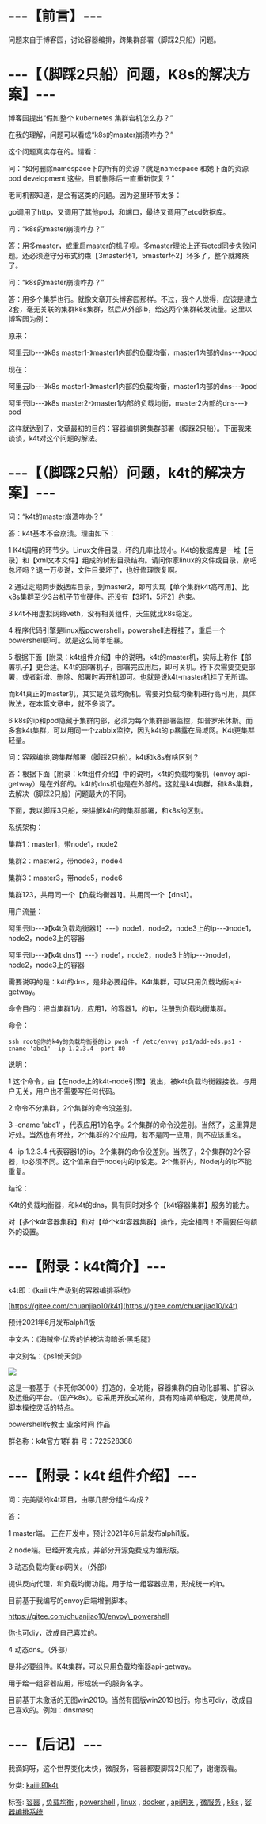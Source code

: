 ﻿# ---【前言】---


问题来自于博客园，讨论容器编排，跨集群部署（脚踩2只船）问题。

# ---【（脚踩2只船）问题，K8s的解决方案】---

博客园提出“假如整个 kubernetes 集群宕机怎么办？”

在我的理解，问题可以看成“k8s的master崩溃咋办？”

这个问题真实存在的。请看：

问：“如何删除namespace下的所有的资源？就是namespace 和她下面的资源 pod development 这些。目前删除后一直重新恢复？”

老司机都知道，是会有这类的问题。因为这里环节太多：

go调用了http，又调用了其他pod，和端口，最终又调用了etcd数据库。

问：“k8s的master崩溃咋办？”

答：用多master，或重启master的机子呗。多master理论上还有etcd同步失败问题。还必须遵守分布式约束【3master坏1，5master坏2】坏多了，整个就瘫痪了。

问：“k8s的master崩溃咋办？”

答：用多个集群也行。就像文章开头博客园那样。不过，我个人觉得，应该是建立2套，毫无关联的集群k8s集群，然后从外部lb，给这两个集群转发流量。这里以博客园为例：

原来：

阿里云lb---》k8s master1-》master1内部的负载均衡，master1内部的dns---》pod

现在：

阿里云lb---》k8s master1-》master1内部的负载均衡，master1内部的dns---》pod

阿里云lb---》k8s master2-》master1内部的负载均衡，master2内部的dns---》pod

这样就达到了，文章最初的目的：容器编排跨集群部署（脚踩2只船）。下面我来谈谈，k4t对这个问题的解法。

# ---【（脚踩2只船）问题，k4t的解决方案】---

问：“k4t的master崩溃咋办？”

答：k4t基本不会崩溃。理由如下：

1 K4t调用的环节少。Linux文件目录，坏的几率比较小。K4t的数据库是一堆【目录】和【xml文本文件】组成的树形目录结构。请问你家linux的文件或目录，崩吧总坏吗？退一万步说，文件目录坏了，也好修理恢复啊。

2 通过定期同步数据库目录，到master2，即可实现【单个集群k4t高可用】。比k8s集群至少3台机子节省硬件。还没有【3坏1，5坏2】约束。

3 k4t不用虚拟网络veth，没有相关组件，天生就比k8s稳定。

4 程序代码引擎是linux版powershell，powershell进程挂了，重启一个powershell即可。就是这么简单粗暴。

5 根据下面【附录：k4t组件介绍】中的说明，k4t的master机，实际上称作【部署机子】更合适。K4t的部署机子，部署完应用后，即可关机。待下次需要变更部署，或者新增、删除、部署时再开机即可。也就是说k4t-master机挂了无所谓。

而k4t真正的master机，其实是负载均衡机。需要对负载均衡机进行高可用，具体做法，在本篇文章中，就不多谈了。

6 k8s的ip和pod隐藏于集群内部，必须为每个集群部署监控，如普罗米休斯。而多套k4t集群，可以用同一个zabbix监控，因为k4t的ip暴露在局域网。K4t更集群轻量。

问：容器编排,跨集群部署（脚踩2只船）。k4t和k8s有啥区别？

答：根据下面【附录：k4t组件介绍】中的说明，k4t的负载均衡机（envoy api-getway）是在外部的。k4t的dns机也是在外部的。这就是k4t集群，和k8s集群，去解决（脚踩2只船）问题最大的不同。

下面，我以脚踩3只船，来讲解k4t的跨集群部署，和k8s的区别。

系统架构：

集群1：master1，带node1，node2

集群2：master2，带node3，node4

集群3：master3，带node5，node6

集群123，共用同一个【负载均衡器1】。共用同一个【dns1】。

用户流量：

阿里云lb---》【k4t负载均衡器1】---》node1，node2，node3上的ip---》node1，node2，node3上的容器

阿里云lb---》【k4t dns1】---》node1，node2，node3上的ip---》node1，node2，node3上的容器

需要说明的是：k4t的dns，是非必要组件。K4t集群，可以只用负载均衡api-getway。

命令目的：把当集群1内，应用1，的容器1，的ip，注册到负载均衡集群。

命令：

```
ssh root@你的k4y的负载均衡器的ip pwsh -f /etc/envoy_ps1/add-eds.ps1 -cname 'abc1' -ip 1.2.3.4 -port 80
```

说明：

1 这个命令，由【在node上的k4t-node引擎】发出，被k4t负载均衡器接收。与用户无关，用户也不需要写任何代码。

2 命令不分集群，2个集群的命令没差别。

3 -cname 'abc1' ，代表应用1的名字。2个集群的命令没差别。当然了，这里算是好处。当然也有坏处，2个集群的2个应用，若不是同一应用，则不应该重名。

4 -ip 1.2.3.4 代表容器1的ip。2个集群的命令没差别。当然了，2个集群的2个容器，ip必须不同。这个值来自于node内的ip设定。2个集群内，Node内的ip不能重复。

结论：

K4t的负载均衡器，和k4t的dns，具有同时对多个【k4t容器集群】服务的能力。

对【多个k4t容器集群】和对【单个k4t容器集群】操作，完全相同！不需要任何额外的设置。

# ---【附录：k4t简介】---

k4t即：《kaiiit生产级别的容器编排系统》

[https://gitee.com/chuanjiao10/k4t](https://gitee.com/chuanjiao10/k4t)

预计2021年6月发布alphi1版

中文名：《海贼帝·优秀的怕被沽沟暗杀·黑毛腿》

中文别名：《ps1倚天剑》

![](https://img2020.cnblogs.com/blog/456691/202101/456691-20210125202544886-71634545.jpg)

这是一套基于《卡死你3000》打造的，全功能，容器集群的自动化部署、扩容以及运维的平台。（国产k8s）。它采用开放式架构，具有网络简单稳定，使用简单，脚本操控灵活的特点。

powershell传教士 业余时间 作品

群名称：k4t官方1群  群   号：722528388

# ---【附录：k4t 组件介绍】---

问：完美版的k4t项目，由哪几部分组件构成？

答：

1 master端。 正在开发中，预计2021年6月前发布alphi1版。

2 node端。已经开发完成，并部分开源免费成为雏形版。

3 动态负载均衡api网关。（外部）

提供反向代理，和负载均衡功能。用于给一组容器应用，形成统一的ip。

目前基于我编写的envoy后端增删脚本。

https://gitee.com/chuanjiao10/envoy\_powershell

你也可diy，改成自己喜欢的。

4 动态dns。（外部）

是非必要组件。K4t集群，可以只用负载均衡器api-getway。

用于给一组容器应用，形成统一的服务名字。

目前基于未激活的无图win2019。当然有图版win2019也行。你也可diy，改成自己喜欢的。例如：dnsmasq

# ---【后记】---

我滴妈呀，这个世界变化太快，微服务，容器都要脚踩2只船了，谢谢观看。

分类: [kaiiit即k4t](https://www.cnblogs.com/piapia/category/1921541.html)

标签: [容器](https://www.cnblogs.com/piapia/tag/%E5%AE%B9%E5%99%A8/) , [负载均衡](https://www.cnblogs.com/piapia/tag/%E8%B4%9F%E8%BD%BD%E5%9D%87%E8%A1%A1/) , [powershell](https://www.cnblogs.com/piapia/tag/powershell/) , [linux](https://www.cnblogs.com/piapia/tag/linux/) , [docker](https://www.cnblogs.com/piapia/tag/docker/) , [api网关](https://www.cnblogs.com/piapia/tag/api%E7%BD%91%E5%85%B3/) , [微服务](https://www.cnblogs.com/piapia/tag/%E5%BE%AE%E6%9C%8D%E5%8A%A1/) , [k8s](https://www.cnblogs.com/piapia/tag/k8s/) , [容器编排系统](https://www.cnblogs.com/piapia/tag/%E5%AE%B9%E5%99%A8%E7%BC%96%E6%8E%92%E7%B3%BB%E7%BB%9F/)
